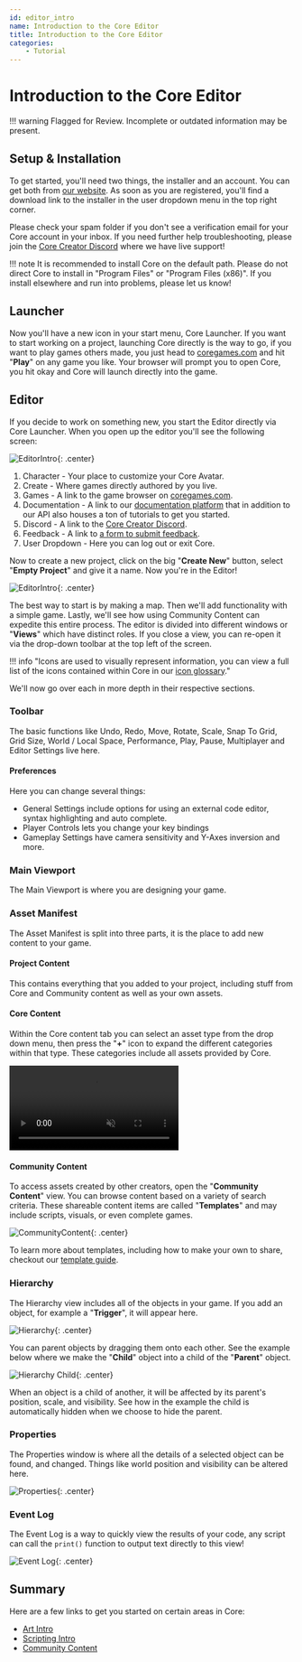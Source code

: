 ```yaml
---
id: editor_intro
name: Introduction to the Core Editor
title: Introduction to the Core Editor
categories:
    - Tutorial
---
```


# Introduction to the Core Editor

!!! warning
    Flagged for Review.
    Incomplete or outdated information may be present.

## Setup & Installation

To get started, you'll need two things, the installer and an account. You can get both from [our website](https://coregames.com/). As soon as you are registered, you'll find a download link to the installer in the user dropdown menu in the top right corner.

Please check your spam folder if you don't see a verification email for your Core account in your inbox. If you need further help troubleshooting, please join the [Core Creator Discord](https://discord.gg/85k8A7V) where we have live support!

!!! note
    It is recommended to install Core on the default path. Please do not direct Core to install in "Program Files" or "Program Files (x86)". If you install elsewhere and run into problems, please let us know!

## Launcher

Now you'll have a new icon in your start menu, Core Launcher. If you want to start working on a project, launching Core directly is the way to go, if you want to play games others made, you just head to [coregames.com](https://www.coregames.com/games) and hit "**Play**" on any game you like. Your browser will prompt you to open Core, you hit okay and Core will launch directly into the game.

## Editor

If you decide to work on something new, you start the Editor directly via Core Launcher. When you open up the editor you'll see the following screen:

![EditorIntro](../img/EditorManual/landing_page.png "Editor Homepage"){: .center}

1. Character - Your place to customize your Core Avatar.
2. Create - Where games directly authored by you live.
3. Games - A link to the game browser on [coregames.com](https://www.coregames.com/games).
4. Documentation - A link to our [documentation platform](https://www.coregames.com/docs) that in addition to our API also houses a ton of tutorials to get you started.
5. Discord - A link to the [Core Creator Discord](https://discord.gg/85k8A7V).
6. Feedback - A link to [a form to submit feedback](https://docs.google.com/forms/d/e/1FAIpQLSdpHIY56by19xUTSJjLiCY64SOz5SOxhJU4Cf0HvODOkB0dhg/viewform).
7. User Dropdown - Here you can log out or exit Core.

Now to create a new project, click on the big "**Create New**" button, select "**Empty Project**" and give it a name. Now you're in the Editor!

![EditorIntro](../img/EditorManual/overview.png "The various parts of the editor"){: .center}

The best way to start is by making a map. Then we'll add functionality with a simple game. Lastly, we'll see how using Community Content can expedite this
entire process. The editor is divided into different windows or "**Views**" which have distinct roles. If you close a view, you can re-open it via the drop-down toolbar at the top left of the screen.

!!! info "Icons are used to visually represent information, you can view a full list of the icons contained within Core in our [icon glossary](../icons.md)."

We'll now go over each in more depth in their respective sections.

### Toolbar

The basic functions like Undo, Redo, Move, Rotate, Scale, Snap To Grid, Grid Size, World / Local Space, Performance, Play, Pause, Multiplayer and Editor Settings live here.

#### Preferences

Here you can change several things:

* General Settings include options for using an external code editor, syntax highlighting and auto complete.
* Player Controls lets you change your key bindings
* Gameplay Settings have camera sensitivity and Y-Axes inversion and more.

### Main Viewport

The Main Viewport is where you are designing your game.

### Asset Manifest

The Asset Manifest is split into three parts, it is the place to add new content to your game.

#### Project Content

This contains everything that you added to your project, including stuff from Core and Community content as well as your own assets.

#### Core Content

Within the Core content tab you can select an asset type from the drop down menu, then press the "**+**" icon to expand the different categories within that type. These categories include all assets provided by Core.

<div class="mt-video">
    <video autoplay loop muted playsinline>
        <source src="../../img/EditorManual/core_content.mp4" type="video/mp4">
    </video>
</div>

#### Community Content

To access assets created by other creators, open the "**Community Content**" view. You can browse content based on a variety of search criteria. These shareable content items are called "**Templates**" and may include scripts, visuals, or even complete games.

![CommunityContent](../img/EditorManual/community_content.png "Community Content"){: .center}

To learn more about templates, including how to make your own to share, checkout our [template guide](../tutorials/gameplay/collaboration_reference.md).

### Hierarchy

The Hierarchy view includes all of the objects in your game. If you add an object, for example a "**Trigger**", it will appear here.

![Hierarchy](../img/EditorManual/hierarchy.png "Hierarchy"){: .center}

You can parent objects by dragging them onto each other. See the example below where we make the "**Child**" object into a child of the "**Parent**" object.

![Hierarchy Child](../img/EditorManual/hierarchy_child.gif "Hierarchy Child"){: .center}

When an object is a child of another, it will be affected by its parent's position, scale, and visibility. See how in the example the child is automatically hidden when we choose to hide the parent.

### Properties

The Properties window is where all the details of a selected object can be found, and changed. Things like world position and visibility can be altered here.

![Properties](../img/EditorManual/properties.png "Properties"){: .center}

### Event Log

The Event Log is a way to quickly view the results of your code, any script can call the `print()` function to output text directly to this view!

![Event Log](../img/EditorManual/event_log.png "Event Log"){: .center}

## Summary

Here are a few links to get you started on certain areas in Core:

* [Art Intro](../tutorials/art/art_reference.md)
* [Scripting Intro](../tutorials/gameplay/lua_reference.md)
* [Community Content](community_content.md)
